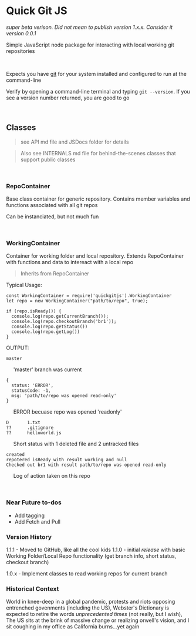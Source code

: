 # Quick Git JS
*super beta verison. Did not mean to publish version 1.x.x. Consider it version 0.0.1*

Simple JavaScript node package for interacting with local working git repositories

<br>

Expects you have [git](https://git-scm.com/downloads) for your system installed and configured to run at the command-line

Verify by opening a command-line terminal and typing ```git --version```. If you see a version number returned, you are good to go

<br>

## Classes

>see API md file and JSDocs folder for details

>Also see INTERNALS md file for behind-the-scenes classes that support public classes

<br>

### RepoContainer
Base class container for generic repository. Contains member variables and functions associated with all git repos

Can be instanciated, but not much fun

<br>

### WorkingContainer
Container for working folder and local repository. Extends RepoContainer with functions and data to intereact with a local repo

>Inherits from RepoContainer

Typical Usage:
```javascipt
const WorkingContainer = require('quickgitjs').WorkingContainer
let repo = new WorkingContainer("path/to/repo", true);

if (repo.isReady()) {
  console.log(repo.getCurrentBranch());
  console.log(repo.checkoutBranch('br1'));
  console.log(repo.getStatus())
  console.log(repo.getLog())
}
```
OUTPUT:

```
master
```
&nbsp;&nbsp;&nbsp;&nbsp;&nbsp;'master' branch was current

```javajsonscript
{
  status: 'ERROR',
  statusCode: -1,
  msg: 'path/to/repo was opened read-only'
}
```
&nbsp;&nbsp;&nbsp;&nbsp;&nbsp;ERROR becuase repo was opened 'readonly'
```
D       1.txt
??      .gitignore
??      helloworld.js
```
&nbsp;&nbsp;&nbsp;&nbsp;&nbsp;Short status with 1 deleted file and 2 untracked files
```
created
repotered isReady with result working and null
Checked out br1 with result path/to/repo was opened read-only
```
&nbsp;&nbsp;&nbsp;&nbsp;&nbsp;Log of action taken on this repo

<br>

### Near Future to-dos
- Add tagging
- Add Fetch and Pull

### Version History
1.1.1 - Moved to GitHub, like all the cool kids
1.1.0 - initial *release* with basic Working Folder/Local Repo functionality (get branch info, short status, checkout branch)

1.0.x - Implement classes to read working repos for current branch

### Historical Context
World in knee-deep in a global pandemic, protests and riots opposing entrenched govenments (including the US), Webster's Dictionary is expected to retire the words *unprecedented times* (not really, but I wish), The US sits at the brink of massive change or realizing orwell's vision, and I sit coughing in my office as California burns...yet again